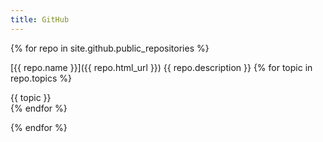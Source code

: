 ```yaml
---
title: GitHub
---
```


{% for repo in site.github.public_repositories %}
  <p>
  [{{ repo.name }}]({{ repo.html_url }})  
  {{ repo.description }}  
  {% for topic in repo.topics %}
  <div class="topic-style">{{ topic }}</div>{% endfor %}
  </p>
{% endfor %}
